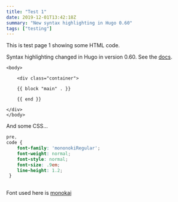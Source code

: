 ```yaml
---
title: "Test 1"
date: 2019-12-01T13:42:18Z
summary: "New syntax highlighting in Hugo 0.60"
tags: ["testing"]
---
```


This is test page 1 showing some HTML code.

Syntax highlighting changed in Hugo in version 0.60. See the [docs](https://gohugo.io/content-management/syntax-highlighting/).

```go-html-template {linenos=table,hl_lines=[5,6]}
<body>

    <div class="container">

    {{ block "main" . }}
    
    {{ end }}

</div>
</body>
```

And some CSS...

```css {linenos=table}
pre,
code {
    font-family: 'mononokiRegular';
    font-weight: normal;
    font-style: normal;
    font-size: .9em;
    line-height: 1.2;
 }
 
```

Font used here is [monokai](https://fontlibrary.org/en/font/mononoki)